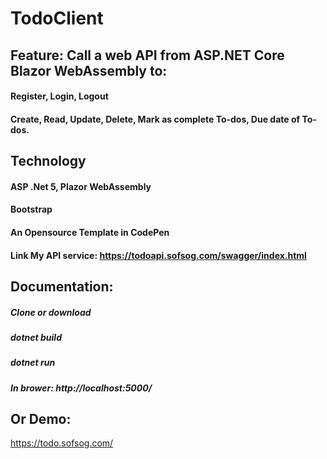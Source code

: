 # TodoClient
## Feature: Call a web API from ASP.NET Core Blazor WebAssembly to:
#### Register, Login, Logout
#### Create, Read, Update, Delete, Mark as complete To-dos, Due date of To-dos.

## Technology
#### ASP .Net 5, Plazor WebAssembly
#### Bootstrap
#### An Opensource Template in CodePen
#### Link My API service: https://todoapi.sofsog.com/swagger/index.html  
## Documentation:
##### Clone or download
##### dotnet build 
##### dotnet run
##### In brower: http://localhost:5000/
## Or Demo:
https://todo.sofsog.com/
